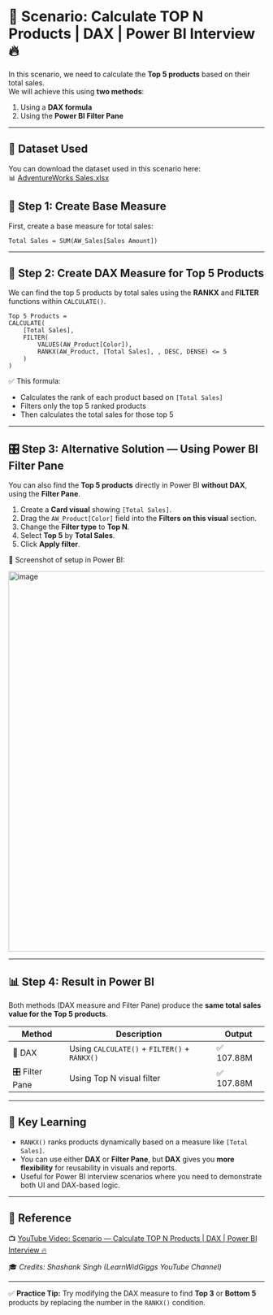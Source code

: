 # 🎯 Scenario: Calculate TOP N Products | DAX | Power BI Interview 🔥

In this scenario, we need to calculate the **Top 5 products** based on their total sales.  
We will achieve this using **two methods**:
1. Using a **DAX formula**
2. Using the **Power BI Filter Pane**

---

## 📂 Dataset Used
You can download the dataset used in this scenario here:  
📊 [AdventureWorks Sales.xlsx](https://github.com/AnkitaChouguleA/Power-BI-Q-A/blob/main/AdventureWorks%20Sales.xlsx)

## 🧮 Step 1: Create Base Measure

First, create a base measure for total sales:

```dax
Total Sales = SUM(AW_Sales[Sales Amount])
````

---

## 🧠 Step 2: Create DAX Measure for Top 5 Products

We can find the top 5 products by total sales using the **RANKX** and **FILTER** functions within `CALCULATE()`.

```dax
Top 5 Products =
CALCULATE(
    [Total Sales],
    FILTER(
        VALUES(AW_Product[Color]),
        RANKX(AW_Product, [Total Sales], , DESC, DENSE) <= 5
    )
)
```

✅ This formula:

* Calculates the rank of each product based on `[Total Sales]`
* Filters only the top 5 ranked products
* Then calculates the total sales for those top 5

---

## 🎛️ Step 3: Alternative Solution — Using Power BI Filter Pane

You can also find the **Top 5 products** directly in Power BI **without DAX**, using the **Filter Pane**.

1. Create a **Card visual** showing `[Total Sales]`.
2. Drag the `AW_Product[Color]` field into the **Filters on this visual** section.
3. Change the **Filter type** to **Top N**.
4. Select **Top 5** by **Total Sales**.
5. Click **Apply filter**.

📸 Screenshot of setup in Power BI:

<img width="1475" height="749" alt="image" src="https://github.com/user-attachments/assets/a02d5e7a-3af6-4b46-bad6-948c9de786f9" />

---

## 📊 Step 4: Result in Power BI

Both methods (DAX measure and Filter Pane) produce the **same total sales value for the Top 5 products**.

| Method          | Description                                  | Output    |
| --------------- | -------------------------------------------- | --------- |
| 🧮 DAX          | Using `CALCULATE()` + `FILTER()` + `RANKX()` | ✅ 107.88M |
| 🎛️ Filter Pane | Using Top N visual filter                    | ✅ 107.88M |

---

## 🧠 Key Learning

* `RANKX()` ranks products dynamically based on a measure like `[Total Sales]`.
* You can use either **DAX** or **Filter Pane**, but **DAX** gives you **more flexibility** for reusability in visuals and reports.
* Useful for Power BI interview scenarios where you need to demonstrate both UI and DAX-based logic.

---

## 🎥 Reference

📺 [YouTube Video: Scenario — Calculate TOP N Products | DAX | Power BI Interview 🔥](https://www.youtube.com/watch?v=qn7vVFB6bqA&list=PLk-s1KYuT-PmgxTJKTcXwvxBgMb7rUnza&index=4)

🎓 *Credits: Shashank Singh (LearnWidGiggs YouTube Channel)*

---

✅ **Practice Tip:**
Try modifying the DAX measure to find **Top 3** or **Bottom 5** products by replacing the number in the `RANKX()` condition.

```
